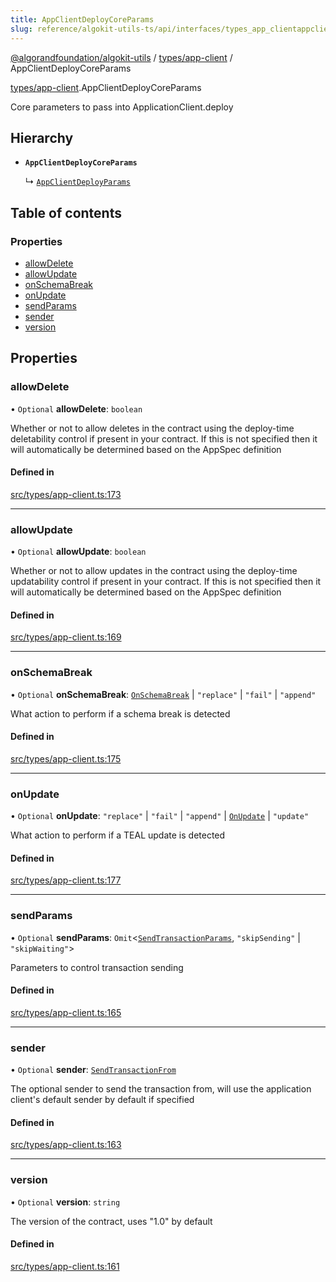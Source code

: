```yaml
---
title: AppClientDeployCoreParams
slug: reference/algokit-utils-ts/api/interfaces/types_app_clientappclientdeploycoreparams
---
```


[@algorandfoundation/algokit-utils](/reference/algokit-utils-ts/api/overview) / [types/app-client](/reference/algokit-utils-ts/api/modules/types_app_client/) / AppClientDeployCoreParams

[types/app-client](/reference/algokit-utils-ts/api/modules/types_app_client/).AppClientDeployCoreParams

Core parameters to pass into ApplicationClient.deploy

## Hierarchy

- **`AppClientDeployCoreParams`**

  ↳ [`AppClientDeployParams`](/reference/algokit-utils-ts/api/interfaces/types_app_clientappclientdeployparams/)

## Table of contents

### Properties

- [allowDelete](#allowdelete)
- [allowUpdate](#allowupdate)
- [onSchemaBreak](#onschemabreak)
- [onUpdate](#onupdate)
- [sendParams](#sendparams)
- [sender](#sender)
- [version](#version)

## Properties

### allowDelete

• `Optional` **allowDelete**: `boolean`

Whether or not to allow deletes in the contract using the deploy-time deletability control if present in your contract.
If this is not specified then it will automatically be determined based on the AppSpec definition

#### Defined in

[src/types/app-client.ts:173](https://github.com/algorandfoundation/algokit-utils-ts/blob/main/src/types/app-client.ts#L173)

---

### allowUpdate

• `Optional` **allowUpdate**: `boolean`

Whether or not to allow updates in the contract using the deploy-time updatability control if present in your contract.
If this is not specified then it will automatically be determined based on the AppSpec definition

#### Defined in

[src/types/app-client.ts:169](https://github.com/algorandfoundation/algokit-utils-ts/blob/main/src/types/app-client.ts#L169)

---

### onSchemaBreak

• `Optional` **onSchemaBreak**: [`OnSchemaBreak`](/reference/algokit-utils-ts/api/enums/types_apponschemabreak/) \| `"replace"` \| `"fail"` \| `"append"`

What action to perform if a schema break is detected

#### Defined in

[src/types/app-client.ts:175](https://github.com/algorandfoundation/algokit-utils-ts/blob/main/src/types/app-client.ts#L175)

---

### onUpdate

• `Optional` **onUpdate**: `"replace"` \| `"fail"` \| `"append"` \| [`OnUpdate`](/reference/algokit-utils-ts/api/enums/types_apponupdate/) \| `"update"`

What action to perform if a TEAL update is detected

#### Defined in

[src/types/app-client.ts:177](https://github.com/algorandfoundation/algokit-utils-ts/blob/main/src/types/app-client.ts#L177)

---

### sendParams

• `Optional` **sendParams**: `Omit`\<[`SendTransactionParams`](/reference/algokit-utils-ts/api/interfaces/types_transactionsendtransactionparams/), `"skipSending"` \| `"skipWaiting"`\>

Parameters to control transaction sending

#### Defined in

[src/types/app-client.ts:165](https://github.com/algorandfoundation/algokit-utils-ts/blob/main/src/types/app-client.ts#L165)

---

### sender

• `Optional` **sender**: [`SendTransactionFrom`](/reference/algokit-utils-ts/api/modules/types_transaction/#sendtransactionfrom)

The optional sender to send the transaction from, will use the application client's default sender by default if specified

#### Defined in

[src/types/app-client.ts:163](https://github.com/algorandfoundation/algokit-utils-ts/blob/main/src/types/app-client.ts#L163)

---

### version

• `Optional` **version**: `string`

The version of the contract, uses "1.0" by default

#### Defined in

[src/types/app-client.ts:161](https://github.com/algorandfoundation/algokit-utils-ts/blob/main/src/types/app-client.ts#L161)
